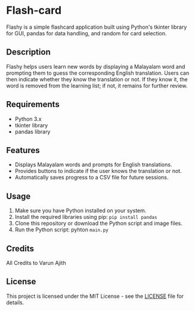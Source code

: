# Flash-card

Flashy is a simple flashcard application built using Python's tkinter library for GUI, pandas for data handling, and random for card selection.

## Description

Flashy helps users learn new words by displaying a Malayalam word and prompting them to guess the corresponding English translation. Users can then indicate whether they know the translation or not. If they know it, the word is removed from the learning list; if not, it remains for further review.

## Requirements

- Python 3.x
- tkinter library
- pandas library

## Features

- Displays Malayalam words and prompts for English translations.
- Provides buttons to indicate if the user knows the translation or not.
- Automatically saves progress to a CSV file for future sessions.

## Usage

1. Make sure you have Python installed on your system.
2. Install the required libraries using pip: `pip install pandas`
3. Clone this repository or download the Python script and image files.
4. Run the Python script: pyhton `main.py`


## Credits

All Credits to Varun Ajith

## License

This project is licensed under the MIT License - see the [LICENSE](LICENSE) file for details.




